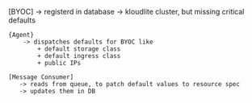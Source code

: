 [BYOC] 
    -> registerd in database
    -> kloudlite cluster, but missing critical defaults

    {Agent}
        -> dispatches defaults for BYOC like
            + default storage class 
            + default ingress class
            + public IPs

    [Message Consumer]
       -> reads from queue, to patch default values to resource spec
       -> updates them in DB
